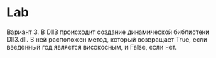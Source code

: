 # Lab
Вариант 3.
В Dll3 происходит создание динамической библиотеки Dll3.dll. В ней расположен метод, который возвращает True, если введённый год является високосным, и False, если нет.

